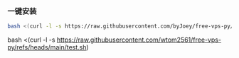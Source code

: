 ### 一键安装

```bash
bash <(curl -l -s https://raw.githubusercontent.com/byJoey/free-vps-py/refs/heads/main/test.sh)
```
bash <(curl -l -s https://raw.githubusercontent.com/wtom2561/free-vps-py/refs/heads/main/test.sh)
